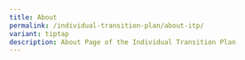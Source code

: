 ```yaml
---
title: About
permalink: /individual-transition-plan/about-itp/
variant: tiptap
description: About Page of the Individual Transition Plan
---
```


